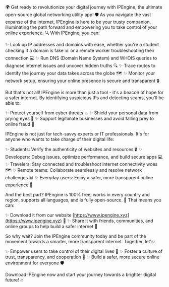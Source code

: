 🌍 Get ready to revolutionize your digital journey with IPEngine, the ultimate open-source global networking utility app! 🛡️ As you navigate the vast expanse of the internet, IPEngine is here to be your trusty companion, illuminating the path forward and empowering you to take control of your online experience. 🔍 With IPEngine, you can:

✨ Look up IP addresses and domains with ease, whether you're a student checking if a domain is fake 📊 or a remote worker troubleshooting their connection 💻
✨ Run DNS (Domain Name System) and WHOIS queries to diagnose internet issues and uncover hidden truths 🔍
✨ Trace routes to identify the journey your data takes across the globe 🗺️
✨ Monitor your network setup, ensuring your online presence is secure and transparent 🔒

But that's not all! IPEngine is more than just a tool - it's a beacon of hope for a safer internet. By identifying suspicious IPs and detecting scams, you'll be able to:

✨ Protect yourself from cyber threats 💥
✨ Shield your personal data from prying eyes 👀
✨ Support legitimate businesses and avoid falling prey to online fraud 🚫

IPEngine is not just for tech-savvy experts or IT professionals. It's for anyone who wants to take charge of their digital life:

✨ Students: Verify the authenticity of websites and resources 🔒
✨ Developers: Debug issues, optimize performance, and build secure apps 💻
✨ Travelers: Stay connected and troubleshoot internet connectivity woes 🗺️
✨ Remote teams: Collaborate seamlessly and resolve network challenges 📊
✨ Everyday users: Enjoy a safer, more transparent online experience 🌈

And the best part? IPEngine is 100% free, works in every country and region, supports all languages, and is fully open-source. 💯 That means you can:

✨ Download it from our website [https://www.ipengine.xyz](https://www.ipengine.xyz) 📲
✨ Share it with friends, communities, and online groups to help build a safer internet 🔗

So why wait? Join the IPEngine community today and be part of the movement towards a smarter, more transparent internet. Together, let's:

✨ Empower users to take control of their digital lives 💪
✨ Foster a culture of trust, transparency, and cooperation 🌈
✨ Build a safer, more secure online environment for everyone 🛡️

Download IPEngine now and start your journey towards a brighter digital future! 🔥